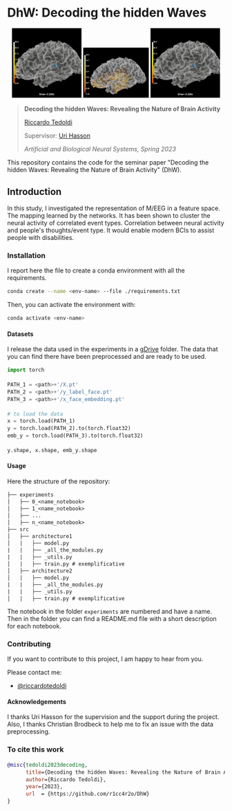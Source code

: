 # DhW: Decoding the hidden Waves

<p  align="center"  width="100%">
    <img  src="img/brain1.gif"  width="32%">
    <img  src="img/brain_activity.png"  width="30%" alt> 
    <img  src="img/brain1.gif"  width="32%">
</p>

> **Decoding the hidden Waves: Revealing the Nature of Brain Activity**
> 
> [Riccardo Tedoldi](https://www.instagram.com/riccardotedoldi/)
> 
> Supervisor: [Uri Hasson](https://webapps.unitn.it/du/it/Persona/PER0048943/Pubblicazioni)
>
> *Artificial and Biological Neural Systems, Spring 2023* 


This repository contains the code for the seminar paper "Decoding the hidden Waves: Revealing the Nature of Brain Activity" (DhW).

## Introduction

In this study, I investigated the representation of M/EEG in a feature space. The mapping learned by the networks. It has been shown to cluster the neural activity of correlated event types. Correlation between neural activity and people's thoughts/event type. It would enable modern BCIs to assist people with disabilities.

### Installation

I report here the file to create a conda environment with all the requirements.

``` bash
conda create --name <env-name> --file ./requirements.txt
```

Then, you can activate the environment with:

``` bash
conda activate <env-name>
```

#### Datasets

I release the data used in the experiments in a [gDrive](https://drive.google.com/drive/folders/1IRZZGuC8f9lrTxA5k1fG8uOUA58Tkkym?usp=sharing) folder. The data that you can find there have been preprocessed and are ready to be used.

``` python
import torch

PATH_1 = <path>+'/X.pt'
PATH_2 = <path>+'/y_label_face.pt'
PATH_3 = <path>+'/x_face_embedding.pt'

# to load the data
x = torch.load(PATH_1)
y = torch.load(PATH_2).to(torch.float32)
emb_y = torch.load(PATH_3).to(torch.float32)

y.shape, x.shape, emb_y.shape

```

#### Usage
Here the structure of the repository:

```
├── experiments
│   ├── 0_<name_notebook>
│   ├── 1_<name_notebook>
│   ├── ...
│   ├── n_<name_notebook>
├── src
│   ├── architecture1
│   |   ├── model.py
|   |   ├── _all_the_modules.py
|   |   ├── _utils.py
│   |   ├── train.py # exemplificative
│   ├── architecture2
│   |   ├── model.py
|   |   ├── _all_the_modules.py
|   |   ├── _utils.py
│   |   ├── train.py # exemplificative
```

The notebook in the folder `experiments` are numbered and have a name. Then in the folder you can find a README.md file with a short description for each notebook.
### Contributing
If you want to contribute to this project, I am happy to hear from you. 


Please contact me: 
- [@riccardotedoldi](https://www.instagram.com/riccardotedoldi/) 

#### Acknowledgements

I thanks Uri Hasson for the supervision and the support during the project. Also, I thanks Christian Brodbeck to help me to fix an issue with the data preprocessing.


### To cite this work

``` bibtex
@misc{tedoldi2023decoding,
      title={Decoding the hidden Waves: Revealing the Nature of Brain Activity}, 
      author={Riccardo Tedoldi},
      year={2023},
      url  = {https://github.com/r1cc4r2o/DhW}
}
```